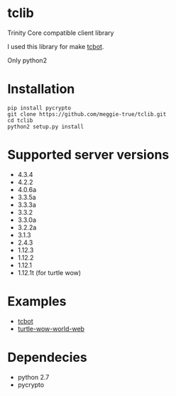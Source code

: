 tclib
=====

Trinity Core compatible client library

I used this library for make [tcbot](https://github.com/meggie-true/tcbot).

Only python2

Installation
============
    pip install pycrypto
    git clone https://github.com/meggie-true/tclib.git
    cd tclib
    python2 setup.py install

Supported server versions
=========================
* 4.3.4
* 4.2.2
* 4.0.6a
* 3.3.5a
* 3.3.3a
* 3.3.2
* 3.3.0a
* 3.2.2a
* 3.1.3
* 2.4.3
* 1.12.3
* 1.12.2
* 1.12.1
* 1.12.1t (for turtle wow)

Examples
=======
* [tcbot](https://github.com/meggie-true/tcbot)
* [turtle-wow-world-web](https://github.com/tjmnmk/turtle-wow-world-web)

Dependecies
===========
* python 2.7
* pycrypto
